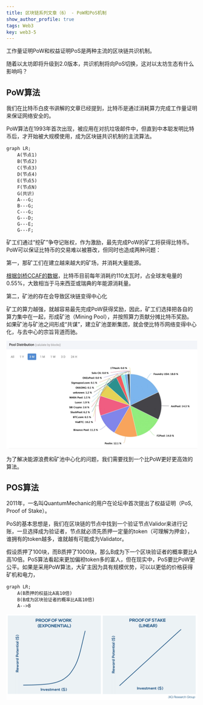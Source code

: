 ```yaml
---
title: 区块链系列文章（6） - PoW和PoS机制
show_author_profile: true
tags: Web3
key: web3-5
---
```


工作量证明PoW和权益证明PoS是两种主流的区块链共识机制。

随着以太坊即将升级到2.0版本，共识机制将向PoS切换，这对以太坊生态有什么影响吗？

<!--more-->

## PoW算法

我们在比特币白皮书讲解的文章已经提到，比特币是通过消耗算力完成工作量证明来保证网络安全的。

PoW算法在1993年首次出现，被应用在对抗垃圾邮件中，但直到中本聪发明比特币后，才开始被大规模使用，成为区块链共识机制的主流算法。

```mermaid
graph LR;
    A(节点1)
    B(节点2)
    C(节点3)
    D(节点4)
    E(节点5)
    F(节点N)
    G(共识)
    A---G;
    B---G;
    C---G;
    G---D;
    G---E;
    G---F;
```
矿工们通过“挖矿”争夺记账权，作为激励，最先完成PoW的矿工将获得比特币。PoW可以保证比特币的交易难以被篡改，但同时也造成两种问题：

第一，那矿工们在建立越来越大的矿场，并消耗大量能源。

[根据剑桥CCAF的数据](https://hbr.org/2021/05/how-much-energy-does-bitcoin-actually-consume)，比特币目前每年消耗约110太瓦时，占全球发电量的0.55%，大致相当于马来西亚或瑞典的年能源消耗量。

第二，矿池的存在会导致区块链变得中心化

矿工的算力越强，就越容易最先完成PoW获得奖励，因此，矿工们选择把各自的算力集中在一起，形成矿池（Mining Pool），并按照算力贡献分摊比特币奖励。如果矿池与矿池之间形成“共谋”，建立矿池垄断集团，就会使比特币网络变得中心化，与去中心的宗旨背道而驰。

![mining pool](https://github.com/darcy-fzh/darcy-fzh.github.io/raw/master/screenshots/miningPool.png)

为了解决能源浪费和矿池中心化的问题，我们需要找到一个比PoW更好更高效的算法。

## POS算法

2011年，一名叫QuantumMechanic的用户在论坛中首次提出了权益证明（PoS, Proof of Stake）。

PoS的基本思想是，我们在区块链的节点中找到一个验证节点Validor来进行记账，一旦选择成为验证者，节点就必须先质押一定量的token（可理解为押金），谁拥有的token越多，谁就越有可能成为Validator。

假设质押了100块，而B质押了1000块，那么B成为下一个区块验证者的概率要比A高10倍。PoS算法看起来更加偏袒token多的富人，但在现实中，PoS要比PoW更公平。如果是采用PoW算法，大矿主因为具有规模优势，可以以更低的价格获得矿机和电力，

```mermaid
graph LR;
    A(B质押的权益比A高10倍)
    B(B成为区块验证者的概率比A高10倍)
    A-->B
```

![PoW_PoS](https://github.com/darcy-fzh/darcy-fzh.github.io/raw/master/screenshots/PoW_POS.png)


